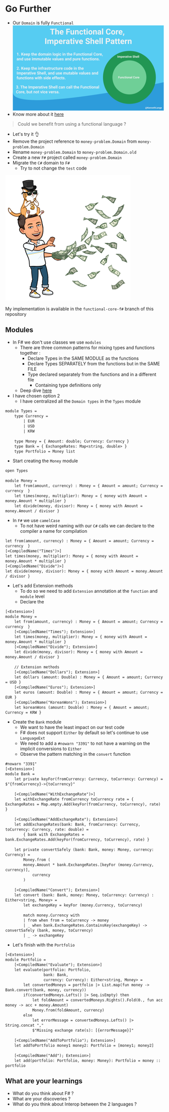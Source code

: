 # Go Further
* Our `Domain` is fully `Functional`
  ![Functional Core Imperative Shell](../../img/functional-core-imperative-shell.png)
* Know more about it [here](https://www.youtube.com/watch?v=yTkzNHF6rMs&ab_channel=Confreaks)

> Could we benefit from using a functional language ?
* Let's try it 👌
* Remove the project reference to `money-problem.Domain` from `money-problem.Domain`
* Rename `money-problem.Domain` to `money-problem.Domain.old`
* Create a new `F#` project called `money-problem.Domain`
* Migrate the `C#` domain to `F#`
    * Try to not change the `test` code

![Go Further](../../img/go-further.png)

My implementation is available in the `functional-core-f#` branch of this repository

## Modules
* In F# we don't use classes we use `modules`
  * There are three common patterns for mixing types and functions together :
    * Declare Types in the SAME MODULE as the functions
    * Declare Types SEPARATELY from the functions but in the SAME FILE
    * Type declared separately from the functions and in a different file
      * Containing type definitions only
  * Deep dive [here](https://fsharpforfunandprofit.com/posts/recipe-part3/)
* I have chosen option 2
  * I have centralized all the `Domain types` in the `Types` module
```f#
module Types =
    type Currency =
        | EUR
        | USD
        | KRW

    type Money = { Amount: double; Currency: Currency }
    type Bank = { ExchangeRates: Map<string, double> }
    type Portfolio = Money list
```
* Start creating the `Money` module
```f#
open Types

module Money =
    let from(amount, currency) : Money = { Amount = amount; Currency = currency  }
    let times(money, multiplier): Money = { money with Amount = money.Amount * multiplier }
    let divide(money, divisor): Money = { money with Amount = money.Amount / divisor }
```
* In `F#` we use `camelCase`
  * To not have weird naming with our `C#` calls we can declare to the compiler a name for compilation
```f#
let from(amount, currency) : Money = { Amount = amount; Currency = currency  }
[<CompiledName("Times")>]
let times(money, multiplier): Money = { money with Amount = money.Amount * multiplier }
[<CompiledName("Divide")>]
let divide(money, divisor): Money = { money with Amount = money.Amount / divisor }
```
* Let's add Extension methods
  * To do so we need to add `Extension` annotation at the `function` and `module` level
  * Declare the 
```f#
[<Extension>]
module Money =
    let from(amount, currency) : Money = { Amount = amount; Currency = currency  }
    [<CompiledName("Times"); Extension>]
    let times(money, multiplier): Money = { money with Amount = money.Amount * multiplier }
    [<CompiledName("Divide"); Extension>]
    let divide(money, divisor): Money = { money with Amount = money.Amount / divisor }
    
    // Extension methods
    [<CompiledName("Dollars"); Extension>]
    let dollars (amount: Double) : Money = { Amount = amount; Currency = USD }
    [<CompiledName("Euros"); Extension>]
    let euros (amount: Double) : Money = { Amount = amount; Currency = EUR }
    [<CompiledName("KoreanWons"); Extension>]
    let koreanWons (amount: Double) : Money = { Amount = amount; Currency = KRW }
```
* Create the `Bank` module
  * We want to have the least impact on our test code
  * F# does not support `Either` by default so let's continue to use `LanguageExt`
  * We need to add a `#nowarn "3391"` to not have a warning on the implicit conversions to `Either`
  * Observe the pattern matching in the `convert` function
```f#
#nowarn "3391"
[<Extension>]
module Bank =
    let private keyFor(fromCurrency: Currency, toCurrency: Currency) = $"{fromCurrency}->{toCurrency}"
    
    [<CompiledName("WithExchangeRate")>]
    let withExchangeRate fromCurrency toCurrency rate = { ExchangeRates = Map.empty.Add(keyFor(fromCurrency, toCurrency), rate) }
    
    [<CompiledName("AddExchangeRate"); Extension>]
    let addExchangeRates(bank: Bank, fromCurrency: Currency, toCurrency: Currency, rate: double) =
        { bank with ExchangeRates = bank.ExchangeRates.Add(keyFor(fromCurrency, toCurrency), rate) }
    
    let private convertSafely (bank: Bank, money: Money, currency: Currency) =
        Money.from (
        money.Amount * bank.ExchangeRates.[keyFor (money.Currency, currency)],
            currency
        )

    [<CompiledName("Convert"); Extension>]
    let convert (bank: Bank, money: Money, toCurrency: Currency) : Either<string, Money> =
        let exchangeKey = keyFor (money.Currency, toCurrency)

        match money.Currency with
        | from when from = toCurrency -> money
        | _ when bank.ExchangeRates.ContainsKey(exchangeKey) -> convertSafely (bank, money, toCurrency)
        | _ -> exchangeKey
```
* Let's finish with the `Portfolio`
```f#
[<Extension>]
module Portfolio = 
    [<CompiledName("Evaluate"); Extension>]
    let evaluate(portfolio: Portfolio,
                 bank: Bank,
                 currency: Currency): Either<string, Money> =
        let convertedMoneys = portfolio |> List.map(fun money -> Bank.convert(bank, money, currency))
        if(convertedMoneys.Lefts() |> Seq.isEmpty) then
            let foldAmount = convertedMoneys.Rights().Fold(0., fun acc money -> acc + money.Amount)
            Money.from(foldAmount, currency)
        else
            let errorMessage = convertedMoneys.Lefts() |> String.concat ","
            $"Missing exchange rate(s): [{errorMessage}]"
    
    [<CompiledName("AddToPortfolio"); Extension>]
    let addToPortfolio money1 money2: Portfolio = [money1; money2]
    
    [<CompiledName("Add"); Extension>]
    let add(portfolio: Portfolio, money: Money): Portfolio = money :: portfolio 
```

## What are your learnings
* What do you think about F# ?
* What are your discoveries ?
* What do you think about Interop between the 2 languages ?
